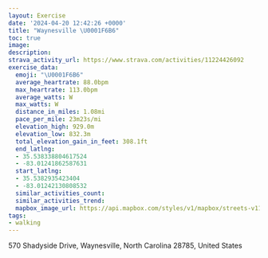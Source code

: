 ```yaml
---
layout: Exercise
date: '2024-04-20 12:42:26 +0000'
title: "Waynesville \U0001F6B6"
toc: true
image:
description:
strava_activity_url: https://www.strava.com/activities/11224426092
exercise_data:
  emoji: "\U0001F6B6"
  average_heartrate: 88.0bpm
  max_heartrate: 113.0bpm
  average_watts: W
  max_watts: W
  distance_in_miles: 1.08mi
  pace_per_mile: 23m23s/mi
  elevation_high: 929.0m
  elevation_low: 832.3m
  total_elevation_gain_in_feet: 308.1ft
  end_latlng:
  - 35.538338804617524
  - -83.01241862587631
  start_latlng:
  - 35.5382935423404
  - -83.01242130808532
  similar_activities_count:
  similar_activities_trend:
  mapbox_image_url: https://api.mapbox.com/styles/v1/mapbox/streets-v11/static/path-5+787af2-1.0(so%7CwE%60_tyNIMWy%40IKw%40Kc%40BYJUTK%7C%40Kj%40Gl%40Dd%40CTILg%40%5EHOFA%3FCDAPKFK%40KEWAY%40%5DBOB%40BAHWBiAFUHG%5EO%5ECz%40XJAJLH%60%40JP),pin-s-s+e5b22e(-83.01057,35.54058),pin-s-f+89ae00(-83.01049999999996,35.54059999999999)/auto/800x800?access_token=pk.eyJ1Ijoiam9zaGJlY2ttYW4iLCJhIjoiY205eWR2aDd1MWZ6djJrbXc4a3M0bWZleiJ9.XiG9OWkNcZk2QzjJbxLB4A
tags:
- walking
---
```




570 Shadyside Drive, Waynesville, North Carolina 28785, United States
